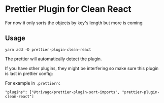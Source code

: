 # Prettier Plugin for Clean React

For now it only sorts the objects by key's length but more is coming

## Usage

```
yarn add -D prettier-plugin-clean-react
```

The prettier will automatically detect the plugin.

If you have other plugins, they might be interfering so make sure this plugin is last in prettier config:

For example in `.prettierrc`

```
"plugins": ["@trivago/prettier-plugin-sort-imports", "prettier-plugin-clean-react"]
```
